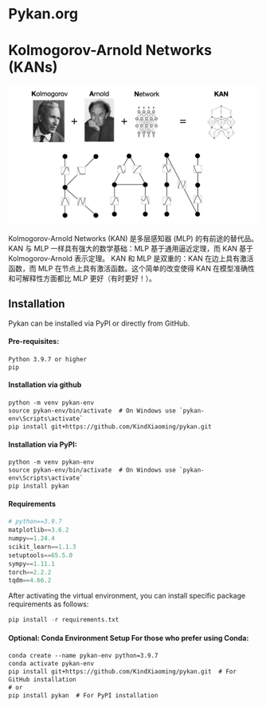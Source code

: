 # Pykan.org

# Kolmogorov-Arnold Networks (KANs)
![pykan](./static/326218913-a2d2d225-b4d2-4c1e-823e-bc45c7ea96f9.png)


Kolmogorov-Arnold Networks (KAN) 是多层感知器 (MLP) 的有前途的替代品。 KAN 与 MLP 一样具有强大的数学基础：MLP 基于通用逼近定理，而 KAN 基于 Kolmogorov-Arnold 表示定理。 KAN 和 MLP 是双重的：KAN 在边上具有激活函数，而 MLP 在节点上具有激活函数。这个简单的改变使得 KAN 在模型准确性和可解释性方面都比 MLP 更好（有时更好！）。  


## Installation

[](https://github.com/KindXiaoming/pykan#installation)

Pykan can be installed via PyPI or directly from GitHub.

#### Pre-requisites:

```
Python 3.9.7 or higher
pip
```

#### Installation via github

```
python -m venv pykan-env
source pykan-env/bin/activate  # On Windows use `pykan-env\Scripts\activate`
pip install git+https://github.com/KindXiaoming/pykan.git
```

#### Installation via PyPI:

```
python -m venv pykan-env
source pykan-env/bin/activate  # On Windows use `pykan-env\Scripts\activate`
pip install pykan
```

#### Requirements

```python
# python==3.9.7
matplotlib==3.6.2
numpy==1.24.4
scikit_learn==1.1.3
setuptools==65.5.0
sympy==1.11.1
torch==2.2.2
tqdm==4.66.2
```

After activating the virtual environment, you can install specific package requirements as follows:

```python
pip install -r requirements.txt
```

#### **Optional: Conda Environment Setup** For those who prefer using Conda:

```
conda create --name pykan-env python=3.9.7
conda activate pykan-env
pip install git+https://github.com/KindXiaoming/pykan.git  # For GitHub installation
# or
pip install pykan  # For PyPI installation
```